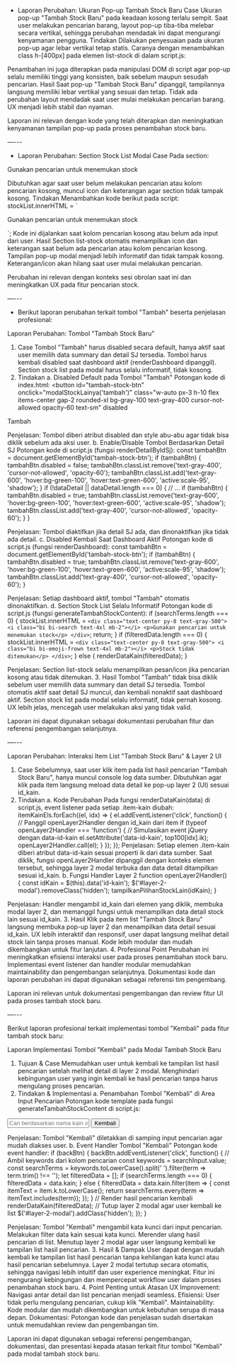 * Laporan Perubahan: Ukuran Pop-up Tambah Stock Baru
Case
Ukuran pop-up "Tambah Stock Baru" pada keadaan kosong terlalu sempit. Saat user melakukan pencarian barang, layout pop-up tiba-tiba melebar secara vertikal, sehingga perubahan mendadak ini dapat mengurangi kenyamanan pengguna.
Tindakan
Dilakukan penyesuaian pada ukuran pop-up agar lebar vertikal tetap statis. Caranya dengan menambahkan class h-[400px] pada elemen list-stock di dalam script.js:
<div class="list-stock h-[400px] max-h-[400px] overflow-y-auto space-y-2">
  <!-- ... -->
</div>
Penambahan ini juga diterapkan pada manipulasi DOM di script agar pop-up selalu memiliki tinggi yang konsisten, baik sebelum maupun sesudah pencarian.
Hasil
Saat pop-up "Tambah Stock Baru" dipanggil, tampilannya langsung memiliki lebar vertikal yang sesuai dan tetap.
Tidak ada perubahan layout mendadak saat user mulai melakukan pencarian barang.
UX menjadi lebih stabil dan nyaman.

Laporan ini relevan dengan kode yang telah diterapkan dan meningkatkan kenyamanan tampilan pop-up pada proses penambahan stock baru.



—---

* Laporan Perubahan: Section Stock List Modal
Case
Pada section:
<!-- Stock List -->
<div class="list-stock h-[400px] max-h-[400px] overflow-y-auto space-y-2">
  <div class="text-center py-8 text-gray-500">
    <i class="bi bi-search text-4xl mb-2"></i>
    <p>Gunakan pencarian untuk menemukan stock</p>
  </div>
</div>
Dibutuhkan agar saat user belum melakukan pencarian atau kolom pencarian kosong, muncul icon dan keterangan agar section tidak tampak kosong.
Tindakan
Menambahkan kode berikut pada script:
stockList.innerHTML = `
  <div class="text-center py-8 text-gray-500">
    <i class="bi bi-search text-4xl mb-2"></i>
    <p>Gunakan pencarian untuk menemukan stock</p>
  </div>
`;
Kode ini dijalankan saat kolom pencarian kosong atau belum ada input dari user.
Hasil
Section list-stock otomatis menampilkan icon dan keterangan saat belum ada pencarian atau kolom pencarian kosong.
Tampilan pop-up modal menjadi lebih informatif dan tidak tampak kosong.
Keterangan/icon akan hilang saat user mulai melakukan pencarian.

Perubahan ini relevan dengan konteks sesi obrolan saat ini dan meningkatkan UX pada fitur pencarian stock.

—---

* Berikut laporan perubahan terkait tombol "Tambah" beserta penjelasan profesional:

Laporan Perubahan: Tombol "Tambah Stock Baru"
1. Case
Tombol "Tambah" harus disabled secara default, hanya aktif saat user memilih data summary dan detail SJ tersedia.
Tombol harus kembali disabled saat dashboard aktif (renderDashboard dipanggil).
Section stock list pada modal harus selalu informatif, tidak kosong.
2. Tindakan
a. Disabled Default pada Tombol "Tambah"
Potongan kode di index.html:
<button
  id="tambah-stock-btn"
  onclick="modalStockLainya('tambah')"
  class="w-auto px-3 h-10 flex items-center gap-2 rounded-xl bg-gray-100 text-gray-400 cursor-not-allowed opacity-60 text-sm"
  disabled
>
  <i class="bi bi-plus-circle text-base"></i>
  <span>Tambah</span>
</button>


Penjelasan: Tombol diberi atribut disabled dan style abu-abu agar tidak bisa diklik sebelum ada aksi user.
b. Enable/Disable Tombol Berdasarkan Detail SJ
Potongan kode di script.js (fungsi renderDetailByIdSj):
const tambahBtn = document.getElementById('tambah-stock-btn');
if (tambahBtn) {
  tambahBtn.disabled = false;
  tambahBtn.classList.remove('text-gray-400', 'cursor-not-allowed', 'opacity-60');
  tambahBtn.classList.add('text-gray-600', 'hover:bg-green-100', 'hover:text-green-600', 'active:scale-95', 'shadow');
}
if (!dataDetail || dataDetail.length === 0) {
  // ...
  if (tambahBtn) {
    tambahBtn.disabled = true;
    tambahBtn.classList.remove('text-gray-600', 'hover:bg-green-100', 'hover:text-green-600', 'active:scale-95', 'shadow');
    tambahBtn.classList.add('text-gray-400', 'cursor-not-allowed', 'opacity-60');
  }
}


Penjelasan: Tombol diaktifkan jika detail SJ ada, dan dinonaktifkan jika tidak ada detail.
c. Disabled Kembali Saat Dashboard Aktif
Potongan kode di script.js (fungsi renderDashboard):
const tambahBtn = document.getElementById('tambah-stock-btn');
if (tambahBtn) {
  tambahBtn.disabled = true;
  tambahBtn.classList.remove('text-gray-600', 'hover:bg-green-100', 'hover:text-green-600', 'active:scale-95', 'shadow');
  tambahBtn.classList.add('text-gray-400', 'cursor-not-allowed', 'opacity-60');
}


Penjelasan: Setiap dashboard aktif, tombol "Tambah" otomatis dinonaktifkan.
d. Section Stock List Selalu Informatif
Potongan kode di script.js (fungsi generateTambahStockContent):
if (searchTerms.length === 0) {
  stockList.innerHTML = `
    <div class="text-center py-8 text-gray-500">
      <i class="bi bi-search text-4xl mb-2"></i>
      <p>Gunakan pencarian untuk menemukan stock</p>
    </div>
  `;
  return;
}
if (filteredData.length === 0) {
  stockList.innerHTML = `
    <div class="text-center py-8 text-gray-500">
      <i class="bi bi-emoji-frown text-4xl mb-2"></i>
      <p>Stock tidak ditemukan</p>
    </div>
  `;
} else {
  renderDataKain(filteredData);
}


Penjelasan: Section list-stock selalu menampilkan pesan/icon jika pencarian kosong atau tidak ditemukan.
3. Hasil
Tombol "Tambah" tidak bisa diklik sebelum user memilih data summary dan detail SJ tersedia.
Tombol otomatis aktif saat detail SJ muncul, dan kembali nonaktif saat dashboard aktif.
Section stock list pada modal selalu informatif, tidak pernah kosong.
UX lebih jelas, mencegah user melakukan aksi yang tidak valid.

Laporan ini dapat digunakan sebagai dokumentasi perubahan fitur dan referensi pengembangan selanjutnya.


—---

Laporan Perubahan: Interaksi Item List "Tambah Stock Baru" & Layer 2 UI
1. Case
Sebelumnya, saat user klik item pada list hasil pencarian "Tambah Stock Baru", hanya muncul console log data sumber. Dibutuhkan agar klik pada item langsung meload data detail ke pop-up layer 2 (UI) sesuai id_kain.
2. Tindakan
a. Kode Perubahan
Pada fungsi renderDataKain(data) di script.js, event listener pada setiap .item-kain diubah:
itemKainEls.forEach((el, idx) => {
  el.addEventListener('click', function() {
    // Panggil openLayer2Handler dengan id_kain dari item
    if (typeof openLayer2Handler === 'function') {
      // Simulasikan event jQuery dengan data-id-kain
      el.setAttribute('data-id-kain', top100[idx].ik);
      openLayer2Handler.call(el);
    }
  });
});
Penjelasan:
Setiap elemen .item-kain diberi atribut data-id-kain sesuai properti ik dari data sumber.
Saat diklik, fungsi openLayer2Handler dipanggil dengan konteks elemen tersebut, sehingga layer 2 modal terbuka dan data detail ditampilkan sesuai id_kain.
b. Fungsi Handler Layer 2
function openLayer2Handler() {
  const idKain = $(this).data('id-kain');
  $('#layer-2-modal').removeClass('hidden');
  tampilkanPilihanStockLain(idKain);
}

Penjelasan:
Handler mengambil id_kain dari elemen yang diklik, membuka modal layer 2, dan memanggil fungsi untuk menampilkan data detail stock lain sesuai id_kain.
3. Hasil
Klik pada item list "Tambah Stock Baru" langsung membuka pop-up layer 2 dan menampilkan data detail sesuai id_kain.
UX lebih interaktif dan responsif, user dapat langsung melihat detail stock lain tanpa proses manual.
Kode lebih modular dan mudah dikembangkan untuk fitur lanjutan.
4. Profesional Point
Perubahan ini meningkatkan efisiensi interaksi user pada proses penambahan stock baru.
Implementasi event listener dan handler modular memudahkan maintainability dan pengembangan selanjutnya.
Dokumentasi kode dan laporan perubahan ini dapat digunakan sebagai referensi tim pengembang.

Laporan ini relevan untuk dokumentasi pengembangan dan review fitur UI pada proses tambah stock baru.

—---

Berikut laporan profesional terkait implementasi tombol "Kembali" pada fitur tambah stock baru:

Laporan Implementasi Tombol "Kembali" pada Modal Tambah Stock Baru
1. Tujuan & Case
Memudahkan user untuk kembali ke tampilan list hasil pencarian setelah melihat detail di layer 2 modal.
Menghindari kebingungan user yang ingin kembali ke hasil pencarian tanpa harus mengulang proses pencarian.
2. Tindakan & Implementasi
a. Penambahan Tombol "Kembali" di Area Input Pencarian
Potongan kode template pada fungsi generateTambahStockContent di script.js:
<div class="relative flex items-center gap-2">
  <input 
    type="text" 
    id="searchStock" 
    placeholder="Cari berdasarkan nama kain atau kode..."
    class="flex-1 px-4 py-2 border border-gray-300 rounded-lg focus:ring-2 focus:ring-blue-500 focus:border-transparent"
  >
  <button id="back-btn-layer-2" class="px-3 py-2 bg-gray-400 text-white rounded-lg hover:bg-gray-500 text-sm">Kembali</button>
  <i class="bi bi-search absolute right-3 top-3 text-gray-400"></i>
</div>

Penjelasan: Tombol "Kembali" diletakkan di samping input pencarian agar mudah diakses user.
b. Event Handler Tombol "Kembali"
Potongan kode event handler:
if (backBtn) {
  backBtn.addEventListener('click', function() {
    // Ambil keywords dari kolom pencarian
    const keywords = searchInput.value;
    const searchTerms = keywords.toLowerCase().split(' ').filter(term => term.trim() !== '');
    let filteredData = [];
    if (searchTerms.length === 0) {
      filteredData = data.kain;
    } else {
      filteredData = data.kain.filter(item => {
        const itemText = item.k.toLowerCase();
        return searchTerms.every(term => itemText.includes(term));
      });
    }
    // Render hasil pencarian kembali
    renderDataKain(filteredData);
    // Tutup layer 2 modal agar user kembali ke list
    $('#layer-2-modal').addClass('hidden');
  });
}

Penjelasan:
Tombol "Kembali" mengambil kata kunci dari input pencarian.
Melakukan filter data kain sesuai kata kunci.
Merender ulang hasil pencarian di list.
Menutup layer 2 modal agar user langsung kembali ke tampilan list hasil pencarian.
3. Hasil & Dampak
User dapat dengan mudah kembali ke tampilan list hasil pencarian tanpa kehilangan kata kunci atau hasil pencarian sebelumnya.
Layer 2 modal tertutup secara otomatis, sehingga navigasi lebih intuitif dan user experience meningkat.
Fitur ini mengurangi kebingungan dan mempercepat workflow user dalam proses penambahan stock baru.
4. Point Penting untuk Atasan
UX Improvement: Navigasi antar detail dan list pencarian menjadi seamless.
Efisiensi: User tidak perlu mengulang pencarian, cukup klik "Kembali".
Maintainability: Kode modular dan mudah dikembangkan untuk kebutuhan serupa di masa depan.
Dokumentasi: Potongan kode dan penjelasan sudah disertakan untuk memudahkan review dan pengembangan tim.

Laporan ini dapat digunakan sebagai referensi pengembangan, dokumentasi, dan presentasi kepada atasan terkait fitur tombol "Kembali" pada modal tambah stock baru.


